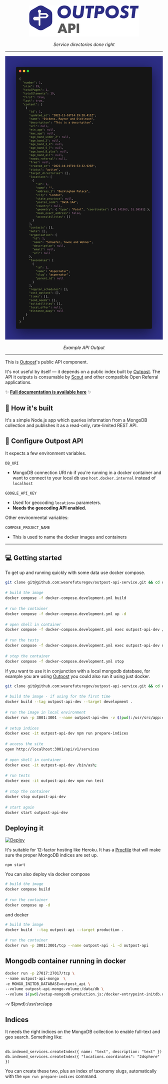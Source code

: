<p align="center">
    <a href="https://outpost-platform.wearefuturegov.com/">
        <img src="logo-icon-outpost-api-main.png?raw=true" width="350px" />               
    </a>
</p>
  
<p align="center">
    <em>Service directories done right</em>         
</p>

---

<p align="center">
   <img src="screenshot-outpost-api-output.png?raw=true" width="750px" />     
</p>

<p align="center">
    <em>Example API Output</em>         
</p>

---

This is [Outpost](https://github.com/wearefuturegov/outpost)'s public API component.

It's not useful by itself — it depends on a public index built by [Outpost](https://github.com/wearefuturegov/outpost). The API it outputs is consumable by [Scout](https://github.com/wearefuturegov/scout-x) and other compatible Open Referral applications.

✨ **[Full documentation is available here](https://outpost-platform.wearefuturegov.com/docs/outpost-api-service)** ✨

## 🧱 How it's built

It's a simple Node.js app which queries information from a MongoDB collection and publishes it as a read-only, rate-limited REST API.

## 🧬 Configure Outpost API

It expects a few environment variables.

`DB_URI`

- MongoDB connection URI nb if you're running in a docker container and want to connect to your local db use `host.docker.internal` instead of `localhost`

`GOOGLE_API_KEY`

- Used for geocoding `location=` parameters.
- **Needs the geocoding API enabled.**

Other environmental variables:

`COMPOSE_PROJECT_NAME`

- This is used to name the docker images and containers

---

## 💻 Getting started

To get up and running quickly with some data use docker compose.

```sh
git clone git@github.com:wearefuturegov/outpost-api-service.git && cd outpost-api-service

# build the image
docker compose -f docker-compose.development.yml build

# run the container
docker compose -f docker-compose.development.yml up -d

# open shell in container
docker compose -f docker-compose.development.yml exec outpost-api-dev /bin/ash;

# run the tests
docker compose -f docker-compose.development.yml exec outpost-api-dev npm run test

# stop the container
docker compose -f docker-compose.development.yml stop
```

If you want to use it in conjunction with a local mongodb database, for example you are using [Outpost](https://github.com/wearefuturegov/outpost/) you could also run it using just docker.

```sh
git clone git@github.com:wearefuturegov/outpost-api-service.git && cd outpost-api-service

# build the image - if using for the first time
docker build --tag outpost-api-dev --target development .

# run the image in local environment
docker run -p 3001:3001 --name outpost-api-dev -v $(pwd):/usr/src/app:cached -i -d outpost-api-dev

# setup indices
docker exec -it outpost-api-dev npm run prepare-indices

# access the site
open http://localhost:3001/api/v1/services

# open shell in container
docker exec -it outpost-api-dev /bin/ash;

# run tests
docker exec -it outpost-api-dev npm run test

# stop the container
docker stop outpost-api-dev

# start again
docker start outpost-api-dev
```

## Deploying it

[![Deploy](https://www.herokucdn.com/deploy/button.svg)](https://heroku.com/deploy)

It's suitable for 12-factor hosting like Heroku. It has a [Procfile](https://devcenter.heroku.com/articles/procfile) that will make sure the proper MongoDB indices are set up.

```
npm start
```

You can also deploy via docker compose

```sh
# build the image
docker compose build

# run the container
docker compose up -d
```

and docker

```sh
# build the image
docker build  --tag outpost-api --target production .

# run the container
docker run -p 3001:3001/tcp --name outpost-api -i -d outpost-api
```

## Mongodb container running in docker

```sh
docker run -p 27017:27017/tcp \
--name outpost-api-mongo  \
-e MONGO_INITDB_DATABASE=outpost_api \
--volume outpost-api-mongo-volume:/data/db \
--volume $(pwd)/setup-mongodb-production.js:/docker-entrypoint-initdb.d/mongo-init.js:ro -i -d mongo:6
```

-v $(pwd):/usr/src/app

## Indices

It needs the right indices on the MongoDB collection to enable full-text and geo search. Something like:

```

db.indexed_services.createIndex({ name: "text", description: "text" })
db.indexed_services.createIndex({ "locations.coordinates": "2dsphere" })

```

You can create these two, plus an index of taxonomy slugs, automatically with the `npm run prepare-indices` command.

```

```
